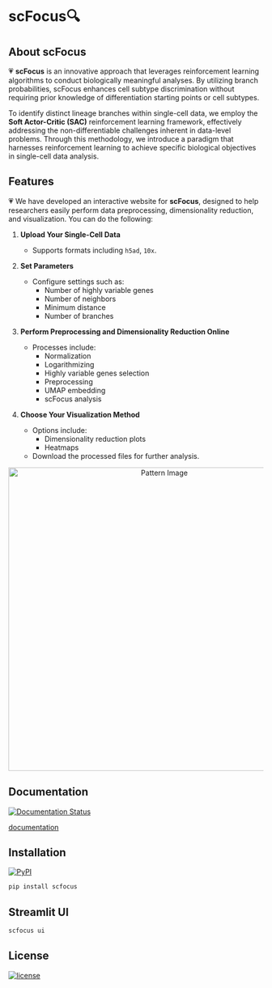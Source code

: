 # scFocus🔍  

## About scFocus  

💗 **scFocus** is an innovative approach that leverages reinforcement learning algorithms to conduct biologically meaningful analyses. By utilizing branch probabilities, scFocus enhances cell subtype discrimination without requiring prior knowledge of differentiation starting points or cell subtypes.  

To identify distinct lineage branches within single-cell data, we employ the **Soft Actor-Critic (SAC)** reinforcement learning framework, effectively addressing the non-differentiable challenges inherent in data-level problems. Through this methodology, we introduce a paradigm that harnesses reinforcement learning to achieve specific biological objectives in single-cell data analysis.  

## Features  

💗 We have developed an interactive website for **scFocus**, designed to help researchers easily perform data preprocessing, dimensionality reduction, and visualization. You can do the following:  

1. **Upload Your Single-Cell Data**  
   - Supports formats including `h5ad`, `10x`. 

2. **Set Parameters**  
   - Configure settings such as:  
     - Number of highly variable genes  
     - Number of neighbors  
     - Minimum distance  
     - Number of branches  

3. **Perform Preprocessing and Dimensionality Reduction Online**  
   - Processes include:  
     - Normalization  
     - Logarithmizing  
     - Highly variable genes selection  
     - Preprocessing  
     - UMAP embedding  
     - scFocus analysis  

4. **Choose Your Visualization Method**  
   - Options include:  
     - Dimensionality reduction plots  
     - Heatmaps  
   - Download the processed files for further analysis.  

<p align="center">  
  <img src="source/_static/Pattern.png" alt="Pattern Image" width="600"/>  
</p>

## **Documentation**

[![Documentation Status](https://readthedocs.org/projects/scfocus/badge/?version=latest)](https://scfocus.readthedocs.io/en/latest/?badge=latest)

[documentation](https://scfocus.readthedocs.io/en/latest/)

## **Installation**

[![PyPI](https://img.shields.io/pypi/v/scfocus.svg?color=brightgreen&style=flat)](https://pypi.org/project/scfocus/)

``` bash
pip install scfocus
```

## **Streamlit UI**

```bash
scfocus ui
```

## **License**
<p>
    <a href="https://choosealicense.com/licenses/mit/" target="_blank">
        <img alt="license" src="https://img.shields.io/github/license/PeterPonyu/scfocus?style=flat-square&color=brightgreen"/>
    </a>
</p>
